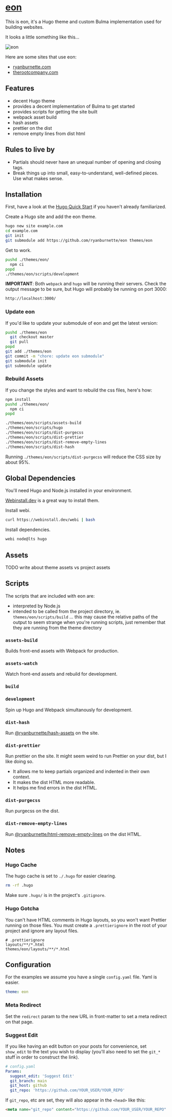 # [eon](https://github.com/ryanburnette/eon)

This is eon, it's a Hugo theme and custom Bulma implementation used for building
websites.

It looks a little something like this...

![eon](https://user-images.githubusercontent.com/2252601/128049346-f187bb73-8d05-47e5-8ef6-283d8517190a.png)

Here are some sites that use eon:

- [ryanburnette.com](https://ryanburnette.com)
- [therootcompany.com](https://therootcompany.com)

## Features

- decent Hugo theme
- provides a decent implementation of Bulma to get started
- provides scripts for getting the site built
- webpack asset build
- hash assets
- prettier on the dist
- remove empty lines from dist html

## Rules to live by

- Partials should never have an unequal number of opening and closing tags.
- Break things up into small, easy-to-understand, well-defined pieces. Use what
  makes sense.

## Installation

First, have a look at the
[Hugo Quick Start](https://gohugo.io/getting-started/quick-start/) if you
haven't already familiarized.

Create a Hugo site and add the eon theme.

```bash
hugo new site example.com
cd example.com
git init
git submodule add https://github.com/ryanburnette/eon themes/eon
```

Get to work.

```bash
pushd ./themes/eon/
  npm ci
popd
./themes/eon/scripts/development
```

**IMPORTANT**: Both `webpack` and `hugo` will be running their servers. Check
the output message to be sure, but Hugo will probably be running on port 3000:

```txt
http://localhost:3000/
```

### Update eon

If you'd like to update your submodule of eon and get the latest version:

```bash
pushd ./themes/eon
  git checkout master
  git pull
popd
git add ./themes/eon
git commit -m "chore: update eon submodule"
git submodule init
git submodule update
```

### Rebuild Assets

If you change the styles and want to rebuild the css files, here's how:

```bash
npm install
pushd ./themes/eon/
  npm ci
popd

./themes/eon/scripts/assets-build
./themes/eon/scripts/hugo
./themes/eon/scripts/dist-purgecss
./themes/eon/scripts/dist-prettier
./themes/eon/scripts/dist-remove-empty-lines
./themes/eon/scripts/dist-hash
```

Running `./themes/eon/scripts/dist-purgecss` will reduce the CSS size by about
95%.

## Global Dependencies

You'll need Hugo and Node.js installed in your environment.

[Webinstall.dev](https://webinstall.dev) is a great way to install them.

Install webi.

```bash
curl https://webinstall.dev/webi | bash
```

Install dependencies.

```bash
webi node@lts hugo
```

## Assets

TODO write about theme assets vs project assets

## Scripts

The scripts that are included with eon are:

- interpreted by Node.js
- intended to be called from the project directory, ie.
  `themes/eon/scripts/build` ... this may cause the relative paths of the output
  to seem strange when you're running scripts, just remember that they are
  running from the theme directory

### `assets-build`

Builds front-end assets with Webpack for production.

### `assets-watch`

Watch front-end assets and rebuild for development.

### `build`

### `development`

Spin up Hugo and Webpack simultanously for development.

### `dist-hash`

Run [@ryanburnette/hash-assets](https://github.com/ryanburnette/hash-assets) on
the site.

### `dist-prettier`

Run prettier on the site. It might seem weird to run Prettier on your dist, but
I like doing so.

- It allows me to keep partials organized and indented in their own context.
- It makes the dist HTML more readable.
- It helps me find errors in the dist HTML.

### `dist-purgecss`

Run purgecss on the dist.

### `dist-remove-empty-lines`

Run
[@ryanburnette/html-remove-empty-lines](https://github.com/ryanburnette/html-remove-empty-lines)
on the dist HTML.

## Notes

### Hugo Cache

The hugo cache is set to `./.hugo` for easier clearing.

```bash
rm -rf .hugo
```

Make sure `.hugo/` is in the project's `.gitignore`.

### Hugo Gotcha

You can't have HTML comments in Hugo layouts, so you won't want Prettier running
on those files. You must create a `.prettierignore` in the root of your project
and ignore any layout files.

```
# .prettierignore
layouts/**/*.html
themes/eon/layouts/**/*.html
```

## Configuration

For the examples we assume you have a single `config.yaml` file. Yaml is easier.

```yaml
theme: eon
```

### Meta Redirect

Set the `redirect` param to the new URL in front-matter to set a meta redirect
on that page.

### Suggest Edit

If you like having an edit button on your posts for convenience, set `show_edit`
to the text you wish to display (you'll also need to set the `git_*` stuff in
order to construct the link).

```yaml
# config.yaml
Params:
  suggest_edit: 'Suggest Edit'
  git_branch: main
  git_host: github
  git_repo: 'https://github.com/YOUR_USER/YOUR_REPO'
```

If `git_repo`, etc are set, they will also appear in the `<head>` like this:

```html
<meta name="git_repo" content="https://github.com/YOUR_USER/YOUR_REPO" />
```
